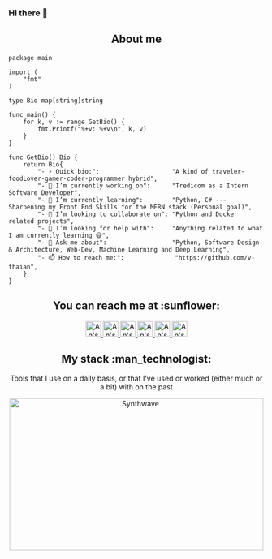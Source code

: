 ### Hi there 👋

<!--
**v-thaian/v-thaian** is a ✨ _special_ ✨ repository because its `README.md` (this file) appears on your GitHub profile.

Here are some ideas to get you started:

- 🔭 I’m currently working on ...
- 🌱 I’m currently learning ...
- 👯 I’m looking to collaborate on ...
- 🤔 I’m looking for help with ...
- 💬 Ask me about ...
- 📫 How to reach me: ...
- 😄 Pronouns: ...
- ⚡ Fun fact: ...
-->

<h2 align="center">About me</h2>

```golang
package main

import (
	"fmt"
)

type Bio map[string]string

func main() {
	for k, v := range GetBio() {
		fmt.Printf("%+v: %+v\n", k, v)
	}
}

func GetBio() Bio {
	return Bio{
		"- ⚡ Quick bio:":                    "A kind of traveler-foodLover-gamer-coder-programmer hybrid",
		"- 🔭 I’m currently working on":      "Tredicom as a Intern Software Developer",
		"- 🌱 I’m currently learning":        "Python, C# --- Sharpening my Front End Skills for the MERN stack (Personal goal)",
		"- 👯 I’m looking to collaborate on": "Python and Docker related projects",
		"- 🤔 I’m looking for help with":     "Anything related to what I am currently learning 😅",
		"- 💬 Ask me about":                  "Python, Software Design & Architecture, Web-Dev, Machine Learning and Deep Learning",
		"- 📫 How to reach me:":              "https://github.com/v-thaian",
	}
}
```

<h2 align="center">You can reach me at :sunflower:</h2>

<p align="center">

  <a href="https://www.linkedin.com/in/an-vu-8651bb227/">
    <img src="https://www.vectorlogo.zone/logos/linkedin/linkedin-icon.svg" alt="An's LinkedIn Profile" height="30" width="30">
  </a>

  <a href="https://stackoverflow.com/users/20299097/an-v%c5%a9-th%c3%a1i">
    <img src="https://www.vectorlogo.zone/logos/stackoverflow/stackoverflow-icon.svg" alt="An's Stack Overflow Profile" height="30" width="30">
  </a>

  <a href="https://gitlab.com/v-thaian">
    <img src="https://www.vectorlogo.zone/logos/gitlab/gitlab-icon.svg" alt="An's GitLab Profile" height="30" width="30">
  </a>
  
  <a href="https://medium.com/@vuthaian13 ">
    <img src="https://www.vectorlogo.zone/logos/medium/medium-tile.svg" alt="An's Medium Profile" height="30" width="30">
  </a>
  
  <a href="https://www.youtube.com/channel/UCOlBvqgwtvFgYTIqJX_dLUQ">
    <img src="https://www.vectorlogo.zone/logos/youtube/youtube-icon.svg" alt="An's YouTube Channel" height="30" width="30">
  </a>
  
  <a href="https://www.instagram.com/give_mev/">
    <img src="https://www.vectorlogo.zone/logos/instagram/instagram-icon.svg" alt="An's Instagram Profile" height="30" width="30">
  </a>
</p>

<h2 align="center">My stack :man_technologist:</h2>

<p align="center">Tools that I use on a daily basis, or that I've used or worked (either much or a bit) with on the past</p>

<!-- <h4 align="center">Profile stats :musical_keyboard:</h4>

<p align="center"><img src="https://github-readme-stats.vercel.app/api?username=AnhellO&show_icons=true&theme=synthwave" alt="AnhellO :: Profile Stats" /></p> -->

<p align="center"><img src="https://thumbs.gfycat.com/GoodnaturedFondGaur-size_restricted.gif" alt="Synthwave" height="300" width="500"></p>
